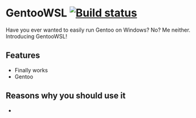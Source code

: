 # GentooWSL [![Build status](https://ci.appveyor.com/api/projects/status/pd0494r5y22q0yim)](https://ci.appveyor.com/project/ThatWeirdAndrew/gentoowsl)

Have you ever wanted to easily run Gentoo on Windows? No? Me neither. Introducing GentooWSL!

## Features
- Finally works
- Gentoo

## Reasons why you should use it
-
